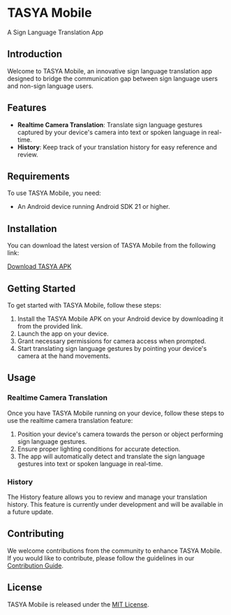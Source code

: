 # TASYA Mobile

A Sign Language Translation App

## Introduction

Welcome to TASYA Mobile, an innovative sign language translation app designed to bridge the communication gap between sign language users and non-sign language users.

## Features

- **Realtime Camera Translation**: Translate sign language gestures captured by your device's camera into text or spoken language in real-time.
- **History**: Keep track of your translation history for easy reference and review.

## Requirements

To use TASYA Mobile, you need:

- An Android device running Android SDK 21 or higher.

## Installation

You can download the latest version of TASYA Mobile from the following link:

[Download TASYA APK](TASYA.apk)

## Getting Started

To get started with TASYA Mobile, follow these steps:

1. Install the TASYA Mobile APK on your Android device by downloading it from the provided link.
2. Launch the app on your device.
3. Grant necessary permissions for camera access when prompted.
4. Start translating sign language gestures by pointing your device's camera at the hand movements.

## Usage

### Realtime Camera Translation

Once you have TASYA Mobile running on your device, follow these steps to use the realtime camera translation feature:

1. Position your device's camera towards the person or object performing sign language gestures.
2. Ensure proper lighting conditions for accurate detection.
3. The app will automatically detect and translate the sign language gestures into text or spoken language in real-time.

### History

The History feature allows you to review and manage your translation history. This feature is currently under development and will be available in a future update.

## Contributing

We welcome contributions from the community to enhance TASYA Mobile. If you would like to contribute, please follow the guidelines in our [Contribution Guide](CONTRIBUTING.md).

## License

TASYA Mobile is released under the [MIT License](LICENSE).

